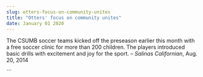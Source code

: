 ```yaml
---
slug: otters-focus-on-community-unites
title: "Otters' focus on community unites"
date: January 01 2020
---
```


 
<p>
  The CSUMB soccer teams kicked off the preseason earlier this month with a free
  soccer clinic for more than 200 children. The players introduced basic drills
  with excitement and joy for the sport. – <em>Salinas Californian</em>, Aug.
  20, 2014
</p>
```
